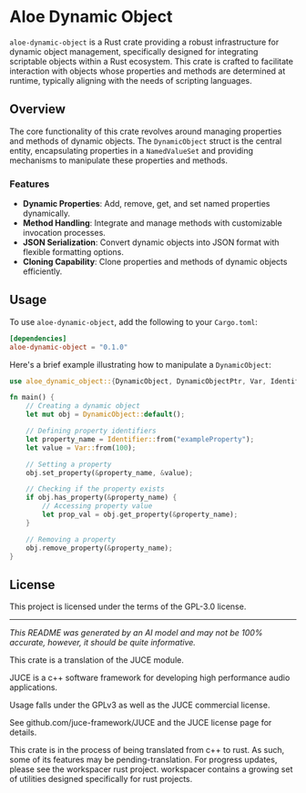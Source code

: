 # Aloe Dynamic Object

`aloe-dynamic-object` is a Rust crate providing a robust infrastructure for dynamic object management, specifically designed for integrating scriptable objects within a Rust ecosystem. This crate is crafted to facilitate interaction with objects whose properties and methods are determined at runtime, typically aligning with the needs of scripting languages.

## Overview

The core functionality of this crate revolves around managing properties and methods of dynamic objects. The `DynamicObject` struct is the central entity, encapsulating properties in a `NamedValueSet` and providing mechanisms to manipulate these properties and methods.

### Features

- **Dynamic Properties**: Add, remove, get, and set named properties dynamically.
- **Method Handling**: Integrate and manage methods with customizable invocation processes.
- **JSON Serialization**: Convert dynamic objects into JSON format with flexible formatting options.
- **Cloning Capability**: Clone properties and methods of dynamic objects efficiently.

## Usage

To use `aloe-dynamic-object`, add the following to your `Cargo.toml`:

```toml
[dependencies]
aloe-dynamic-object = "0.1.0"
```

Here's a brief example illustrating how to manipulate a `DynamicObject`:

```rust
use aloe_dynamic_object::{DynamicObject, DynamicObjectPtr, Var, Identifier};

fn main() {
    // Creating a dynamic object
    let mut obj = DynamicObject::default();

    // Defining property identifiers
    let property_name = Identifier::from("exampleProperty");
    let value = Var::from(100);

    // Setting a property
    obj.set_property(&property_name, &value);

    // Checking if the property exists
    if obj.has_property(&property_name) {
        // Accessing property value
        let prop_val = obj.get_property(&property_name);
    }

    // Removing a property
    obj.remove_property(&property_name);
}
```

## License

This project is licensed under the terms of the GPL-3.0 license.

---
*This README was generated by an AI model and may not be 100% accurate, however, it should be quite informative.*

This crate is a translation of the JUCE module.

JUCE is a c++ software framework for developing high performance audio applications.

Usage falls under the GPLv3 as well as the JUCE commercial license.

See github.com/juce-framework/JUCE and the JUCE license page for details.

This crate is in the process of being translated from c++ to rust. As such, some of its features may be pending-translation. For progress updates, please see the workspacer rust project. workspacer contains a growing set of utilities designed specifically for rust projects.
